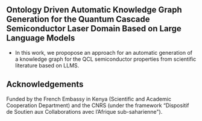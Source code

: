 ## Ontology Driven Automatic Knowledge Graph Generation for the Quantum Cascade Semiconductor Laser Domain Based on Large Language Models
* In this work, we propopose an approach for an automatic generation of a knowledge graph for the QCL semiconductor properties from scientific literature based on LLMS.
## Acknowledgements
Funded by the French Embassy in Kenya (Scientific and Academic Cooperation Department) and the CNRS (under the framework “Dispositif de Soutien aux Collaborations avec l’Afrique sub-saharienne").

